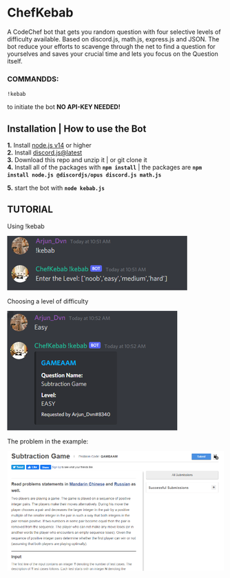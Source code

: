 # ChefKebab
A CodeChef bot that gets you random question with four selective levels of difficulty available. Based on discord.js, math.js, express.js and JSON.
The bot reduce your efforts to scavenge through the net to find a question for yourselves and saves your crucial time and lets you focus on the Question itself.

### COMMANDDS:
```
!kebab
```
to initiate the bot
**NO API-KEY NEEDED!**

## Installation | How to use the Bot
 **1.** Install [node.js v14](https://nodejs.org/api/cli.html#cli_unhandled_rejections_mode) or higher <br/>
 **2.** Install [discord.js@latest](https://discord.js.org/#/) <br/>
 **3.** Download this repo and unzip it    |    or git clone it <br/>
 **4.** Install all of the packages with **`npm install`**     |  the packages are   **`npm install node.js @discordjs/opus discord.js math.js `**
 <br/>

 **5.** start the bot with **`node kebab.js`**<br/>
## **TUTORIAL** 

Using !kebab

<img src="https://github.com/arjundvn24/my-images/blob/main/Capture.PNG" >

Choosing a level of difficulty

<img src="https://github.com/arjundvn24/my-images/blob/main/Capture1.PNG" >

The problem in the example:

<img src="https://github.com/arjundvn24/my-images/blob/main/capture3.PNG" >
